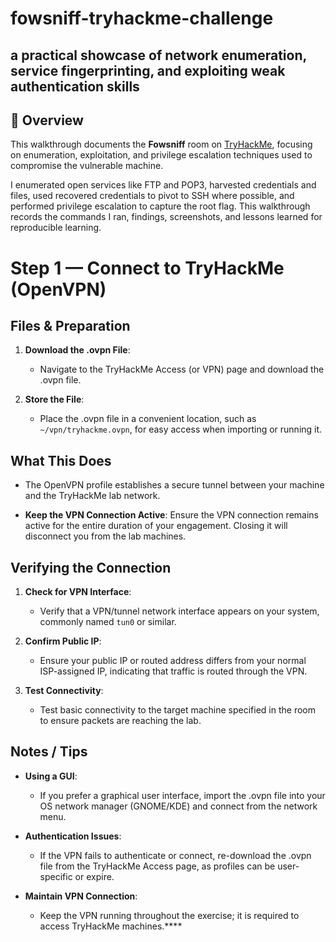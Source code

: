 # fowsniff-tryhackme-challenge
a practical showcase of network enumeration, service fingerprinting, and exploiting weak authentication skills
---

## 🧠 Overview

This walkthrough documents the **Fowsniff** room on [TryHackMe](https://tryhackme.com/), focusing on enumeration, exploitation, and privilege escalation techniques used to compromise the vulnerable machine.

I enumerated open services like FTP and POP3, harvested credentials and files, used recovered credentials to pivot to SSH where possible, and performed privilege escalation to capture the root flag. This walkthrough records the commands I ran, findings, screenshots, and lessons learned for reproducible learning.

# Step 1 — Connect to TryHackMe (OpenVPN)

## Files & Preparation

1. **Download the .ovpn File**:
   - Navigate to the TryHackMe Access (or VPN) page and download the .ovpn file.

2. **Store the File**:
   - Place the .ovpn file in a convenient location, such as `~/vpn/tryhackme.ovpn`, for easy access when importing or running it.

## What This Does

- The OpenVPN profile establishes a secure tunnel between your machine and the TryHackMe lab network.

- **Keep the VPN Connection Active**: Ensure the VPN connection remains active for the entire duration of your engagement. Closing it will disconnect you from the lab machines.

## Verifying the Connection

1. **Check for VPN Interface**:
   - Verify that a VPN/tunnel network interface appears on your system, commonly named `tun0` or similar.

2. **Confirm Public IP**:
   - Ensure your public IP or routed address differs from your normal ISP-assigned IP, indicating that traffic is routed through the VPN.

3. **Test Connectivity**:
   - Test basic connectivity to the target machine specified in the room to ensure packets are reaching the lab.

## Notes / Tips

- **Using a GUI**:
  - If you prefer a graphical user interface, import the .ovpn file into your OS network manager (GNOME/KDE) and connect from the network menu.

- **Authentication Issues**:
  - If the VPN fails to authenticate or connect, re-download the .ovpn file from the TryHackMe Access page, as profiles can be user-specific or expire.

- **Maintain VPN Connection**:
  - Keep the VPN running throughout the exercise; it is required to access TryHackMe machines.****

